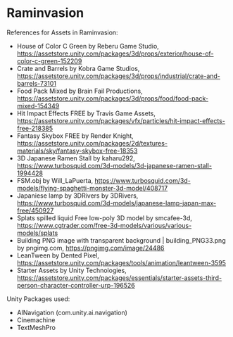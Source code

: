# Raminvasion

References for Assets in Raminvasion:

- House of Color C Green by Reberu Game Studio, https://assetstore.unity.com/packages/3d/props/exterior/house-of-color-c-green-152209
- Crate and Barrels by Kobra Game Studios, https://assetstore.unity.com/packages/3d/props/industrial/crate-and-barrels-73101
- Food Pack Mixed by Brain Fail Productions, https://assetstore.unity.com/packages/3d/props/food/food-pack-mixed-154349
- Hit Impact Effects FREE by Travis Game Assets, https://assetstore.unity.com/packages/vfx/particles/hit-impact-effects-free-218385
- Fantasy Skybox FREE by Render Knight, https://assetstore.unity.com/packages/2d/textures-materials/sky/fantasy-skybox-free-18353
- 3D Japanese Ramen Stall by kaharu292, https://www.turbosquid.com/3d-models/3d-japanese-ramen-stall-1994428
- FSM.obj by Will_LaPuerta, https://www.turbosquid.com/3d-models/flying-spaghetti-monster-3d-model/408717
- Japaniese lamp by 3DRivers by 3DRivers, https://www.turbosquid.com/3d-models/japanese-lamp-japan-max-free/450927
- Splats spilled liquid Free low-poly 3D model by smcafee-3d, https://www.cgtrader.com/free-3d-models/various/various-models/splats
- Building PNG image with transparent background | building_PNG33.png by pngimg.com, https://pngimg.com/image/24486
- LeanTween by Dented Pixel, https://assetstore.unity.com/packages/tools/animation/leantween-3595
- Starter Assets by Unity Technologies, https://assetstore.unity.com/packages/essentials/starter-assets-third-person-character-controller-urp-196526

Unity Packages used:

- AINavigation (com.unity.ai.navigation)
- Cinemachine
- TextMeshPro
